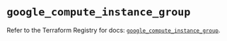 # `google_compute_instance_group`

Refer to the Terraform Registry for docs: [`google_compute_instance_group`](https://registry.terraform.io/providers/hashicorp/google/6.20.0/docs/resources/compute_instance_group).
